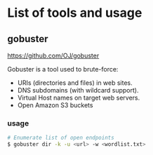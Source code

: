 # List of tools and usage

## gobuster

https://github.com/OJ/gobuster

Gobuster is a tool used to brute-force:
- URIs (directories and files) in web sites.
- DNS subdomains (with wildcard support).
- Virtual Host names on target web servers.
- Open Amazon S3 buckets

### usage

```bash
# Enumerate list of open endpoints
$ gobuster dir -k -u <url> -w <wordlist.txt>
``` 
